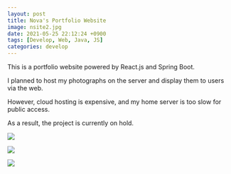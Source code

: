 ```yaml
---
layout: post
title: Nova's Portfolio Website
image: nsite2.jpg
date: 2021-05-25 22:12:24 +0900
tags: [Develop, Web, Java, JS]
categories: develop
---
```

This is a portfolio website powered by React.js and Spring Boot.

I planned to host my photographs on the server and display them to users via the web.

However, cloud hosting is expensive, and my home server is too slow for public access.

As a result, the project is currently on hold.

![]({{site.baseurl}}/images/nsite0.jpg)  

![]({{site.baseurl}}/images/nsite1.jpg)  

![]({{site.baseurl}}/images/nsite2.jpg)  
